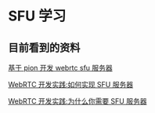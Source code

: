 # SFU 学习

## 目前看到的资料

[基于 pion 开发 webrtc sfu 服务器](https://juejin.cn/post/7076779304864415780)

[WebRTC 开发实践:如何实现 SFU 服务器](https://zhuanlan.zhihu.com/p/68500274)

[WebRTC 开发实践:为什么你需要 SFU 服务器](https://mp.weixin.qq.com/s?__biz=MzAxNTc1MjM0Mw==&mid=2652213442&idx=1&sn=33f0393a2dbc2b6a39c613bb238ec145)


